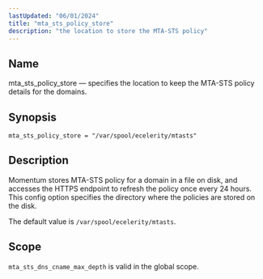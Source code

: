 ```yaml
---
lastUpdated: "06/01/2024"
title: "mta_sts_policy_store"
description: "the location to store the MTA-STS policy"
---
```


<a name="config.mta-sts-policy-store"></a>
## Name

mta_sts_policy_store — specifies the location to keep the MTA-STS policy details for the domains.

## Synopsis

`mta_sts_policy_store = "/var/spool/ecelerity/mtasts"`

## Description

Momentum stores MTA-STS policy for a domain in a file on disk, and accesses the HTTPS endpoint to refresh the
 policy once every 24 hours. This config option specifies the directory where the policies are stored
 on the disk.

The default value is `/var/spool/ecelerity/mtasts`.


## Scope

`mta_sts_dns_cname_max_depth` is valid in the global scope.
